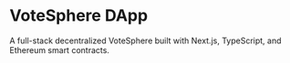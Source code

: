 # VoteSphere DApp

A full-stack decentralized VoteSphere built with Next.js, TypeScript, and Ethereum smart contracts.